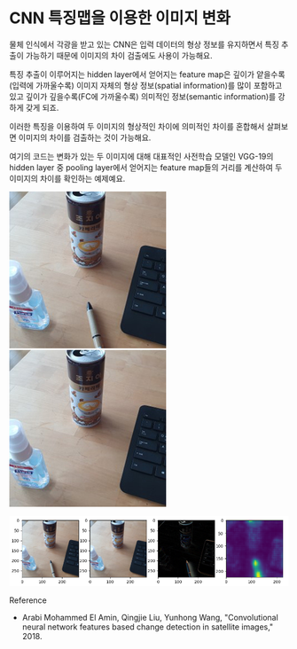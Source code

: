 # CNN 특징맵을 이용한 이미지 변화 

물체 인식에서 각광을 받고 있는 CNN은 입력 데이터의 형상 정보를 유지하면서 특징 추출이 가능하기 때문에 이미지의 차이 검출에도 사용이 가능해요.

특징 추출이 이루어지는 hidden layer에서 얻어지는 feature map은 깊이가 얕을수록(입력에 가까울수록) 이미지 자체의 형상 정보(spatial information)를 많이 포함하고 있고 깊이가 깊을수록(FC에 가까울수록) 의미적인 정보(semantic information)를 강하게 갖게 되죠.

이러한 특징을 이용하여 두 이미지의 형상적인 차이에 의미적인 차이를 혼합해서 살펴보면 이미지의 차이를 검출하는 것이 가능해요.

여기의 코드는 변화가 있는 두 이미지에 대해 대표적인 사전학습 모델인 VGG-19의 hidden layer 중 pooling layer에서 얻어지는 feature map들의 거리를 계산하여 두 이미지의 차이를 확인하는 예제예요.

![Sample image #1](/sample_image_1_1.jpg) ![Sample image #1](/sample_image_1_2.jpg)

![Change detection result compared with Absdiff from OpenCV](/result1.png)

Reference
 - Arabi Mohammed El Amin, Qingjie Liu, Yunhong Wang, "Convolutional neural network features based change detection in satellite images," 2018.
